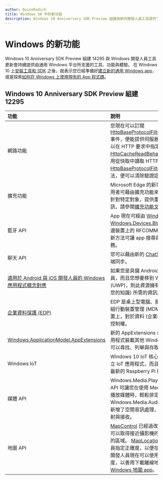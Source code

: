 ```yaml
---
author: QuinnRadich
title: Windows 10 中的新功能
description: Windows 10 Anniversary SDK Preview 組建與新的開發人員工具提供了由全新通用 Windows 平台支援的工具、功能和體驗。
---
```


# Windows 的新功能

Windows 10 Anniversary SDK Preview 組建 14295 與 Windows 開發人員工具更新會持續提供由通用 Windows 平台所支援的工具、功能與體驗。 在 Windows 10 上[安裝工具和 SDK](https://developer.microsoft.com/en-us/windows/downloads#_blank) 之後，就表示您已經準備好[建立新的通用 Windows app](https://msdn.microsoft.com/library/windows/apps/bg124288)，或是探索[如何在 Windows 上使用現有的 App 程式碼](https://msdn.microsoft.com/library/windows/apps/mt238321)。

## Windows 10 Anniversary SDK Preview 組建 12295

功能 | 說明
 :---- | :----
網路功能 | 您現在可以訂閱 [HttpBaseProtocolFilter.ServerCustomValidationRequest](https://msdn.microsoft.com/library/windows/apps/windows.web.http.filters.httpbaseprotocolfilter.aspx#_blank) 事件，便能提供伺服器 SSL/TLS 憑證的自訂驗證。 您也可以在 HTTP 要求中指定 [HttpCacheReadBehavior.NoCache](https://msdn.microsoft.com/library/windows/apps/windows.web.http.filters.httpcachereadbehavior.aspx#_blank) 列舉值，便能完全停用從快取中讀取 HTTP 回應。 現在藉由呼叫 [HttpBaseProtocolFilter.ClearAuthenticationCache](https://msdn.microsoft.com/library/windows/apps/windows.web.http.filters.httpbaseprotocolfilter.aspx#_blank) 方法，便可以清除驗證認證，以促成「登出」狀況。
擴充功能 | Microsoft Edge 的新功能之一，便是能使用擴充功能。 使用者可藉由擴充功能來擴充 Microsoft Edge 的功能，以便針對特定對象，提供重要的特殊功能。 若要了解詳細資訊，請參閱[擴充功能文件](https://developer.microsoft.com/en-us/microsoft-edge/platform/documentation/extensions/#_blank)。
藍牙 API | App 現在可經由 [Windows.Devices.Bluetooth and Windows.Devices.Bluetooth.Rfcomm](https://msdn.microsoft.com/library/windows/apps/windows.devices.bluetooth.aspx#_blank) 來存取遠端藍牙周邊裝置上的 RFCOMM 服務，而不必先與周邊裝置配對。 新方法可讓 app 搜尋與存取未配對裝置上的 RFCOMM 服務。
聊天 API | 您可以藉由新的 [ChatSyncManager](https://msdn.microsoft.com/library/windows/apps/mt414181.aspx#_blank) 類別，使得簡訊與雲端同步。
[適用於 Android 與 iOS 開發人員的 Windows 應用程式概念對應](https://msdn.microsoft.com/windows/uwp/porting/android-ios-uwp-map#_blank) | 如果您是具備 Android 或 iOS 技巧和 (或) 程式碼的開發人員，而且您想要移到 Windows 10 和通用 Windows 平台 (UWP)，則此資源擁有您在三個平台之間對應平台功能 (和您的知識) 所需的資訊。
[企業資料保護 (EDP)](https://msdn.microsoft.com/windows/uwp/enterprise/edp-hub?branch=build2016#_blank) | EDP 是桌上型電腦、膝上型電腦、平板電腦與手機上的一組行動裝置管理 (MDM) 功能。 EDP 讓企業在其管理的裝置上，對於資料 (企業檔案與資料 blob) 處理方式有更大的控制權。
[Windows.ApplicationModel.AppExtensions](https://msdn.microsoft.com/library/windows/apps/windows.applicationmodel.appextensions.aspx#_blank) | 新的 AppExtensions 命名空間可讓您的 Windows 市集應用程式裝載其他 Windows 市集應用程式提供的內容。 您可以尋找、列舉與存取來自那些 app 的唯讀內容。
Windows IoT | Windows 10 IoT 核心版可讓您以 Windows 的熟悉感來建立 IoT 應用程式，而且目前可用於 Raspberry Pi 3，這是最新的 Raspberry Pi 機板。
媒體 API | Windows.Media.Playback 命名空間中新的 MediaBreak API 可讓您在使用 MediaSource 與 MediaPlaybackItem 播放媒體時，輕鬆排定與管理媒體中斷。 Windows.Media.Audio 命名空間中新的 AudioGraph API 新增了空間音訊處理，讓您為音訊圖節點指派 3D 定位的發射與接收。
地圖 API | [MapControl](https://msdn.microsoft.com/library/windows/apps/windows.ui.xaml.controls.maps.mapcontrol.aspx#_blank) 已經過改善，讓開發人員在非常傾斜的視角，可以取得接近攝影機的可見區域，而排除遠處與接近地平線的區域。 [MapLocationFinder](https://msdn.microsoft.com/library/windows/apps/windows.services.maps.maplocationfinder.aspx#_blank) 類別已擴充，可以讓開發人員指定正確度，以便在反向地理編碼時最佳化網路流量。 開發人員現在可以使用 [LaunchUriAsync](https://msdn.microsoft.com/library/windows/apps/hh701480.aspx#_blank) 方法與指定經緯度，以善用下載離線地圖。 如需詳細資訊，請參閱[啟動 Windows 地圖 app](https://msdn.microsoft.com/windows/uwp/launch-resume/launch-maps-app#_blank)。


<!--HONumber=Jun16_HO3-->


